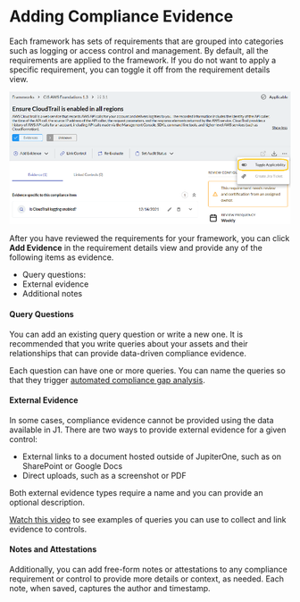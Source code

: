 # Adding Compliance Evidence

Each framework has sets of requirements that are grouped into categories such as logging 
or access control and management. By default, all the requirements are applied to the framework. 
If you do not want to apply a specific requirement, you can toggle it off from the requirement 
details view.

![](../assets/compliance-toggle-applicable.png)

After you have reviewed the requirements for your framework, you can click **Add Evidence** in 
the requirement details view and provide any of the following items as evidence.

- Query questions: 
- External evidence
- Additional notes

#### Query Questions

You can add an existing query question or write a new one.  It is recommended 
that you write queries about your assets and their relationships that can provide 
data-driven compliance evidence.

Each question can have one or more queries. You can name the queries so that they 
trigger [automated compliance gap analysis](./compliance-gap-analysis.md).

#### External Evidence

In some cases, compliance evidence cannot be provided using the data available in
J1. There are two ways to provide external evidence for a given control: 

- External links to a document hosted outside of JupiterOne, such as on SharePoint 
  or Google Docs
- Direct uploads, such as a screenshot or PDF

Both external evidence types require a name and you can provide an optional description.

[Watch this video](https://try.jupiterone.com/blog/video-evidence-collection-with-the-compliance-app) to see examples of queries you can use to collect and link 
evidence to controls.

#### Notes and Attestations

Additionally, you can add free-form notes or attestations to any compliance requirement 
or control to provide more details or context, as needed. Each note, when saved, captures 
the author and timestamp.